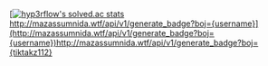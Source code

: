 [[![hyp3rflow's solved.ac stats](https://github-readme-solvedac.hyp3rflow.vercel.app/api/?handle=hyperflow)](http://mazassumnida.wtf/api/v1/generate_badge?boj={username})http://mazassumnida.wtf/api/v1/generate_badge?boj={username}](http://mazassumnida.wtf/api/v1/generate_badge?boj={username})http://mazassumnida.wtf/api/v1/generate_badge?boj={tiktakz112}
